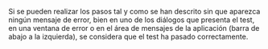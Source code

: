
Si se pueden realizar los pasos tal y como se han descrito sin que aparezca ningún mensaje de error, bien
en uno de los diálogos que presenta el test, en una ventana de error o en el área de mensajes de la aplicación (barra de
abajo a la izquierda), se considera que el test ha pasado correctamente.
